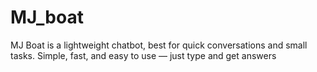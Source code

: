 # MJ_boat
MJ Boat is a lightweight chatbot, best for quick conversations and small tasks. Simple, fast, and easy to use — just type and get answers
